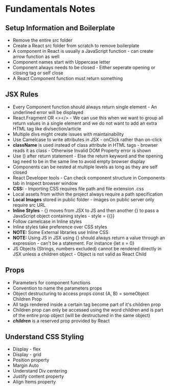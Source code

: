 # Fundamentals Notes

## Setup Information and Boilerplate

- Remove the entire src folder
- Create a React src folder from scratch to remove boilerplate
- A component in React is usually a JavaScript function - can create arrow function as well
- Component names start with Uppercase letter
- Component always needs to be closed - Either seperate opening or closing tag or self close
- A React Component function must return something

## JSX Rules

- Every Component function should always return single element - An underlined error will be displayed
- React.Fragment OR <></> - We can use this when we want to group all return values in a single element and we do not want to add an extra HTML tag like div/section/article
- Multiple divs might create issues with maintainability
- Use Camelcase to write attributes in JSX - onClick rather than on-click
- **className** is used instead of class attribute in HTML tags - browser reads it as class - Otherwise Invalid DOM Property error is shown
- Use () after return statement - Else the return keyword and the opening tag need to be in the same line to avoid empty browser display
- Components can be nested at multiple levels as long as they are self closed
- React Developer tools - Can check component structure in Components tab in Inspect browser window
- **CSS:** - Importing CSS requires file path and file extension .css
- Local assets from within the project always require a path specification
- **Local Images** stored in public folder - images on public server only require src URL
- **Inline Styles** - {} moves from JSX to JS and then another {} to pass a JavaScript object containing styles - style = {{}}
- Follow camelcase in Inline styles
- Inline styles take preference over CSS styles
- **NOTE:** Some External libraries use Inline CSS
- **NOTE:** Using JS in JSX using {} should always return a value through an expression - can't be a statement. For instance {let x = 0}
- JS Objects (Strings, numbers excluded) cannot be rendered directly in JSX unless a children object - Object is not valid as React Child

## Props

- Parameters for component functions
- Convention to name the parameters props
- Object destructuring to access props const {A, B} = someObject
  Children Prop
- All tags rendered inside a certain tag become part of it's children prop
- Children prop can only be accessed using the word children and is part of the entire prop object (will be destructured in the same object)
- **_children_** is a reserved prop provided by React

## Understand CSS Styling

- Display - flex
- Display - grid
- Position property
- Margin Auto
- Understand Div centering
- Justify content property
- Align Items property
